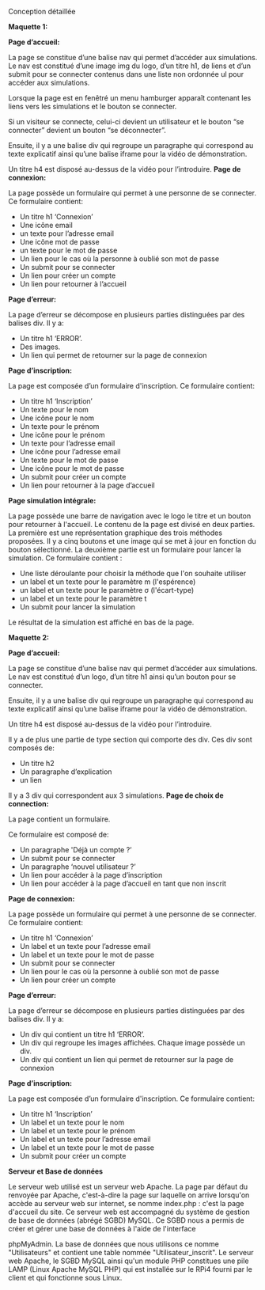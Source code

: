 Conception détaillée

**Maquette 1:**

**Page d’accueil:**

La page se constitue d’une balise nav qui permet d’accéder aux simulations. Le nav est constitué d’une image img du logo, d’un titre h1, de liens et d’un submit pour se connecter contenus dans une liste non ordonnée ul pour accéder aux simulations.

Lorsque la page est en fenêtré un menu hamburger apparaît contenant les liens vers les simulations et le bouton se connecter.

Si un visiteur se connecte, celui-ci devient un utilisateur et le bouton “se connecter” devient un bouton “se déconnecter”.

Ensuite, il y a une balise div qui regroupe un paragraphe qui correspond au texte explicatif ainsi qu’une balise iframe pour la vidéo de démonstration.

Un titre h4 est disposé au-dessus de la vidéo pour l’introduire. **Page de connexion:**

La page possède un formulaire qui permet à une personne de se connecter. Ce formulaire contient:

- Un titre h1 ‘Connexion’
- Une icône email
- un texte pour l’adresse email
- Une icône mot de passe
- un texte pour le mot de passe
- Un lien pour le cas où la personne à oublié son mot de passe
- Un submit pour se connecter
- Un lien pour créer un compte
- Un lien pour retourner à l’accueil

**Page d’erreur:**

La page d’erreur se décompose en plusieurs parties distinguées par des balises div. Il y a:

- Un titre h1 ‘ERROR’.
- Des images.
- Un lien qui permet de retourner sur la page de connexion

**Page d’inscription:**

La page est composée d’un formulaire d'inscription. Ce formulaire contient:

- Un titre h1 ‘Inscription’
- Un texte pour le nom
- Une icône pour le nom
- Un texte pour le prénom
- Une icône pour le prénom
- Un texte pour l’adresse email
- Une icône pour l’adresse email
- Un texte pour le mot de passe
- Une icône pour le mot de passe
- Un submit pour créer un compte
- Un lien pour retourner à la page d’accueil

**Page simulation intégrale:**

La page possède une barre de navigation avec le logo le titre et un bouton pour retourner à l'accueil.
Le contenu de la page est divisé en deux parties. La première est une représentation graphique des trois méthodes proposées.
Il y a cinq boutons et une image qui se met à jour en fonction du bouton sélectionné.
La deuxième partie est un formulaire pour lancer la simulation. Ce formulaire contient :

- Une liste déroulante pour choisir la méthode que l'on souhaite utiliser
- un label et un texte pour le paramètre m (l'espérence)
- un label et un texte pour le paramètre σ (l'écart-type)
- un label et un texte pour le paramètre t
- Un submit pour lancer la simulation

Le résultat de la simulation est affiché en bas de la page.

**Maquette 2:**

**Page d’accueil:**

La page se constitue d’une balise nav qui permet d’accéder aux simulations. Le nav est constitué d’un logo, d’un titre h1 ainsi qu’un bouton pour se connecter.

Ensuite, il y a une balise div qui regroupe un paragraphe qui correspond au texte explicatif ainsi qu’une balise iframe pour la vidéo de démonstration.

Un titre h4 est disposé au-dessus de la vidéo pour l’introduire.

Il y a de plus une partie de type section qui comporte des div. Ces div sont composés de:

- Un titre h2
- Un paragraphe d’explication
- un lien

Il y a 3 div qui correspondent aux 3 simulations. **Page de choix de connection:**

La page contient un formulaire.

Ce formulaire est composé de:

- Un paragraphe 'Déjà un compte ?’
- Un submit pour se connecter
- Un paragraphe ‘nouvel utilisateur ?’
- Un lien pour accéder à la page d’inscription
- Un lien pour accéder à la page d’accueil en tant que non inscrit

**Page de connexion:**

La page possède un formulaire qui permet à une personne de se connecter. Ce formulaire contient:

- Un titre h1 ‘Connexion’
- Un label et un texte pour l’adresse email
- Un label et un texte pour le mot de passe
- Un submit pour se connecter
- Un lien pour le cas où la personne à oublié son mot de passe
- Un lien pour créer un compte

**Page d’erreur:**

La page d’erreur se décompose en plusieurs parties distinguées par des balises div. Il y a:

- Un div qui contient un titre h1 ‘ERROR’.
- Un div qui regroupe les images affichées. Chaque image possède un div.
- Un div qui contient un lien qui permet de retourner sur la page de connexion

**Page d’inscription:**

La page est composée d’un formulaire d'inscription. Ce formulaire contient:

- Un titre h1 ‘Inscription’
- Un label et un texte pour le nom
- Un label et un texte pour le prénom
- Un label et un texte pour l’adresse email
- Un label et un texte pour le mot de passe
- Un submit pour créer un compte

**Serveur et Base de données**

Le serveur web utilisé est un serveur web Apache. La page par défaut du renvoyée par Apache, c'est-à-dire la page sur laquelle on arrive lorsqu'on accède au serveur web sur internet, se nomme index.php : c'est la page d'accueil du site. Ce serveur web est accompagné du système de gestion de base de données (abrégé SGBD) MySQL. Ce SGBD nous a permis de créer et gérer une base de données à l'aide de l'interface

phpMyAdmin. La base de données que nous utilisons ce nomme "Utilisateurs" et contient une table nommée "Utilisateur\_inscrit". Le serveur web Apache, le SGBD MySQL ainsi qu'un module PHP constitues une pile LAMP (Linux Apache MySQL PHP) qui est installée sur le RPi4 fourni par le client et qui fonctionne sous Linux.
